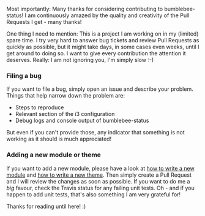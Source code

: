 Most importantly: Many thanks for considering contributing to bumblebee-status! I am continuously amazed by the quality and creativity of the Pull Requests I get - many thanks!

One thing I need to mention: This is a project I am working on in my (limited) spare time. I try very hard to answer bug tickets and review Pull Requests as quickly as possible, but it might take days, in some cases even weeks, until I get around to doing so. I want to give every contribution the attention it deserves. Really: I am not ignoring you, I'm simply slow :-)

### Filing a bug
If you want to file a bug, simply open an issue and describe your problem. Things that help narrow down the problem are:
- Steps to reproduce
- Relevant section of the i3 configuration
- Debug logs and console output of bumblebee-status

But even if you can't provide those, any indicator that something is not working as it should is much appreciated!

### Adding a new module or theme
If you want to add a new module, please have a look at [how to write a new module](doc/HOWTO_MODULE.md) and [how to write a new theme](doc/HOWTO_THEME.md). Then simply create a Pull Request and I will review the changes as soon as possible.
If you want to do me a *big* favour, check the Travis status for any failing unit tests. Oh - and if you happen to add unit tests, that's also something I am very grateful for!

Thanks for reading until here! :)
